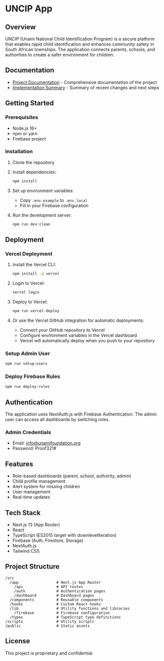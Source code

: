 # UNCIP App

## Overview
UNCIP (Unami National Child Identification Program) is a secure platform that enables rapid child identification and enhances community safety in South African townships. The application connects parents, schools, and authorities to create a safer environment for children.

## Documentation
- [Project Documentation](./PROJECT_DOCUMENTATION.md) - Comprehensive documentation of the project
- [Implementation Summary](./IMPLEMENTATION_SUMMARY_UPDATED.md) - Summary of recent changes and next steps

## Getting Started

### Prerequisites
- Node.js 16+
- npm or yarn
- Firebase project

### Installation
1. Clone the repository
2. Install dependencies:
   ```bash
   npm install
   ```
3. Set up environment variables:
   - Copy `.env.example` to `.env.local`
   - Fill in your Firebase configuration

4. Run the development server:
   ```bash
   npm run dev:clean
   ```

## Deployment

### Vercel Deployment
1. Install the Vercel CLI:
   ```bash
   npm install -g vercel
   ```

2. Login to Vercel:
   ```bash
   vercel login
   ```

3. Deploy to Vercel:
   ```bash
   npm run vercel-deploy
   ```
   
4. Or use the Vercel GitHub integration for automatic deployments:
   - Connect your GitHub repository to Vercel
   - Configure environment variables in the Vercel dashboard
   - Vercel will automatically deploy when you push to your repository

### Setup Admin User
```bash
npm run setup:users
```

### Deploy Firebase Rules
```bash
npm run deploy:rules
```

## Authentication
The application uses NextAuth.js with Firebase Authentication. The admin user can access all dashboards by switching roles.

### Admin Credentials
- Email: info@unamifoundation.org
- Password: Proof321#

## Features
- Role-based dashboards (parent, school, authority, admin)
- Child profile management
- Alert system for missing children
- User management
- Real-time updates

## Tech Stack
- Next.js 13 (App Router)
- React
- TypeScript (ES2015 target with downlevelIteration)
- Firebase (Auth, Firestore, Storage)
- NextAuth.js
- Tailwind CSS

## Project Structure
```
/src
  /app                 # Next.js App Router
    /api               # API routes
    /auth              # Authentication pages
    /dashboard         # Dashboard pages
  /components          # Reusable components
  /hooks               # Custom React hooks
  /lib                 # Utility functions and libraries
    /firebase          # Firebase configuration
  /types               # TypeScript type definitions
/scripts               # Utility scripts
/public                # Static assets
```

## License
This project is proprietary and confidential.